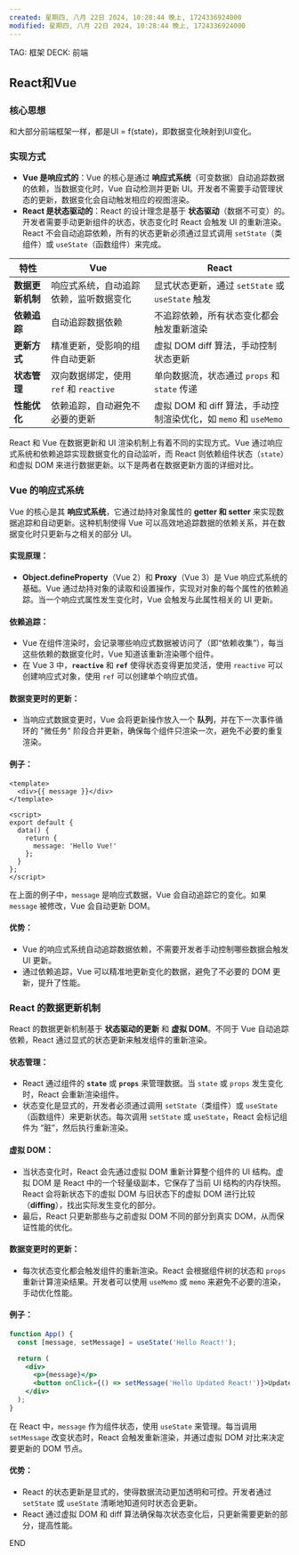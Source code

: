 ```yaml
---
created: 星期四, 八月 22日 2024, 10:28:44 晚上, 1724336924000
modified: 星期四, 八月 22日 2024, 10:28:44 晚上, 1724336924000
---
```


TAG: 框架
DECK: 前端
## React和Vue

### 核心思想
和大部分前端框架一样，都是UI = f(state)，即数据变化映射到UI变化。

### 实现方式
- **Vue 是响应式的**：Vue 的核心是通过 **响应式系统**（可变数据）自动追踪数据的依赖，当数据变化时，Vue 自动检测并更新 UI。开发者不需要手动管理状态的更新，数据变化会自动触发相应的视图渲染。
- **React 是状态驱动的**：React 的设计理念是基于 **状态驱动**（数据不可变）的。开发者需要手动更新组件的状态，状态变化时 React 会触发 UI 的重新渲染。React 不会自动追踪依赖，所有的状态更新必须通过显式调用 `setState`（类组件）或 `useState`（函数组件）来完成。

| 特性         | Vue                          | React                                          |
| ---------- | ---------------------------- | ---------------------------------------------- |
| **数据更新机制** | 响应式系统，自动追踪依赖，监听数据变化          | 显式状态更新，通过 `setState` 或 `useState` 触发           |
| **依赖追踪**   | 自动追踪数据依赖                     | 不追踪依赖，所有状态变化都会触发重新渲染                           |
| **更新方式**   | 精准更新，受影响的组件自动更新              | 虚拟 DOM diff 算法，手动控制状态更新                        |
| **状态管理**   | 双向数据绑定，使用 `ref` 和 `reactive` | 单向数据流，状态通过 `props` 和 `state` 传递                |
| **性能优化**   | 依赖追踪，自动避免不必要的更新              | 虚拟 DOM 和 diff 算法，手动控制渲染优化，如 `memo` 和 `useMemo` |
React 和 Vue 在数据更新和 UI 渲染机制上有着不同的实现方式。Vue 通过响应式系统和依赖追踪实现数据变化的自动监听，而 React 则依赖组件状态（`state`）和虚拟 DOM 来进行数据更新。以下是两者在数据更新方面的详细对比。


### **Vue 的响应式系统**

Vue 的核心是其 **响应式系统**，它通过劫持对象属性的 **getter 和 setter** 来实现数据追踪和自动更新。这种机制使得 Vue 可以高效地追踪数据的依赖关系，并在数据变化时只更新与之相关的部分 UI。

#### 实现原理：
- **Object.defineProperty**（Vue 2）和 **Proxy**（Vue 3）是 Vue 响应式系统的基础。Vue 通过劫持对象的读取和设置操作，实现对对象的每个属性的依赖追踪。当一个响应式属性发生变化时，Vue 会触发与此属性相关的 UI 更新。

#### 依赖追踪：
- Vue 在组件渲染时，会记录哪些响应式数据被访问了（即“依赖收集”），每当这些依赖的数据变化时，Vue 知道该重新渲染哪个组件。
- 在 Vue 3 中，**`reactive`** 和 **`ref`** 使得状态变得更加灵活，使用 `reactive` 可以创建响应式对象，使用 `ref` 可以创建单个响应式值。

#### 数据变更时的更新：
- 当响应式数据变更时，Vue 会将更新操作放入一个 **队列**，并在下一次事件循环的 "微任务" 阶段合并更新，确保每个组件只渲染一次，避免不必要的重复渲染。

#### 例子：
```vue
<template>
  <div>{{ message }}</div>
</template>

<script>
export default {
  data() {
    return {
      message: 'Hello Vue!'
    };
  }
};
</script>
```

在上面的例子中，`message` 是响应式数据，Vue 会自动追踪它的变化。如果 `message` 被修改，Vue 会自动更新 DOM。

#### 优势：
- Vue 的响应式系统自动追踪数据依赖，不需要开发者手动控制哪些数据会触发 UI 更新。
- 通过依赖追踪，Vue 可以精准地更新变化的数据，避免了不必要的 DOM 更新，提升了性能。

### **React 的数据更新机制**

React 的数据更新机制基于 **状态驱动的更新** 和 **虚拟 DOM**。不同于 Vue 自动追踪依赖，React 通过显式的状态更新来触发组件的重新渲染。

#### 状态管理：
- React 通过组件的 **`state`** 或 **`props`** 来管理数据。当 `state` 或 `props` 发生变化时，React 会重新渲染组件。
- 状态变化是显式的，开发者必须通过调用 `setState`（类组件）或 `useState`（函数组件）来更新状态。每次调用 `setState` 或 `useState`，React 会标记组件为 “脏”，然后执行重新渲染。

#### 虚拟 DOM：
- 当状态变化时，React 会先通过虚拟 DOM 重新计算整个组件的 UI 结构。虚拟 DOM 是 React 中的一个轻量级副本，它保存了当前 UI 结构的内存快照。React 会将新状态下的虚拟 DOM 与旧状态下的虚拟 DOM 进行比较（**diffing**），找出实际发生变化的部分。
- 最后，React 只更新那些与之前虚拟 DOM 不同的部分到真实 DOM，从而保证性能的优化。

#### 数据变更时的更新：
- 每次状态变化都会触发组件的重新渲染。React 会根据组件树的状态和 `props` 重新计算渲染结果。开发者可以使用 `useMemo` 或 `memo` 来避免不必要的渲染，手动优化性能。

#### 例子：
```jsx
function App() {
  const [message, setMessage] = useState('Hello React!');

  return (
    <div>
      <p>{message}</p>
      <button onClick={() => setMessage('Hello Updated React!')}>Update</button>
    </div>
  );
}
```

在 React 中，`message` 作为组件状态，使用 `useState` 来管理。每当调用 `setMessage` 改变状态时，React 会触发重新渲染，并通过虚拟 DOM 对比来决定要更新的 DOM 节点。

#### 优势：
- React 的状态更新是显式的，使得数据流动更加透明和可控。开发者通过 `setState` 或 `useState` 清晰地知道何时状态会更新。
- React 通过虚拟 DOM 和 diff 算法确保每次状态变化后，只更新需要更新的部分，提高性能。


END
<!--ID: 1726243533986-->
